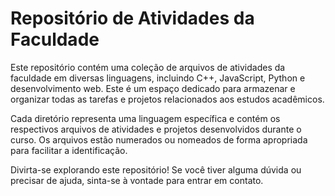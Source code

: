 # Repositório de Atividades da Faculdade

Este repositório contém uma coleção de arquivos de atividades da faculdade em diversas linguagens, incluindo C++, JavaScript, Python e desenvolvimento web. Este é um espaço dedicado para armazenar e organizar todas as tarefas e projetos relacionados aos estudos acadêmicos.

Cada diretório representa uma linguagem específica e contém os respectivos arquivos de atividades e projetos desenvolvidos durante o curso. Os arquivos estão numerados ou nomeados de forma apropriada para facilitar a identificação.

Divirta-se explorando este repositório! Se você tiver alguma dúvida ou precisar de ajuda, sinta-se à vontade para entrar em contato.

